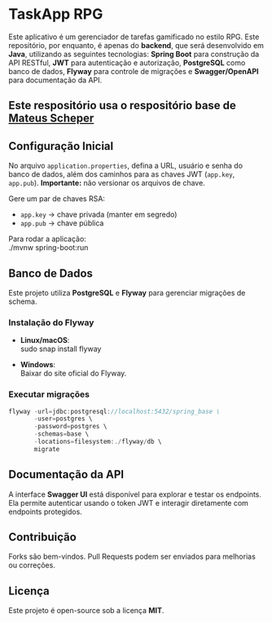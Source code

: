 # TaskApp RPG

Este aplicativo é um gerenciador de tarefas gamificado no estilo RPG. Este repositório, por enquanto, é apenas do **backend**, que será desenvolvido em **Java**, utilizando as seguintes tecnologias: **Spring Boot** para construção da API RESTful, **JWT** para autenticação e autorização, **PostgreSQL** como banco de dados, **Flyway** para controle de migrações e **Swagger/OpenAPI** para documentação da API.  

## Este respositório usa o respositório base de [Mateus Scheper](https://github.com/mateusscheper/spring-base)

## Configuração Inicial
No arquivo `application.properties`, defina a URL, usuário e senha do banco de dados, além dos caminhos para as chaves JWT (`app.key`, `app.pub`). **Importante:** não versionar os arquivos de chave.  

Gere um par de chaves RSA:  
- `app.key` → chave privada (manter em segredo)  
- `app.pub` → chave pública  

Para rodar a aplicação:  
./mvnw spring-boot:run  

## Banco de Dados
Este projeto utiliza **PostgreSQL** e **Flyway** para gerenciar migrações de schema.  

### Instalação do Flyway
- **Linux/macOS**:  
sudo snap install flyway  

- **Windows**:  
Baixar do site oficial do Flyway.  

### Executar migrações
```java
flyway -url=jdbc:postgresql://localhost:5432/spring_base \
       -user=postgres \
       -password=postgres \
       -schemas=base \
       -locations=filesystem:./flyway/db \
       migrate
```

## Documentação da API
A interface **Swagger UI** está disponível para explorar e testar os endpoints. Ela permite autenticar usando o token JWT e interagir diretamente com endpoints protegidos.  

## Contribuição
Forks são bem-vindos. Pull Requests podem ser enviados para melhorias ou correções.  

## Licença
Este projeto é open-source sob a licença **MIT**.
